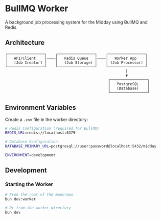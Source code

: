 # BullMQ Worker

A background job processing system for the Midday using BullMQ and Redis.

## Architecture

```
┌─────────────────┐    ┌─────────────────┐    ┌─────────────────┐
│   API/Client    │────│   Redis Queue   │────│   Worker App    │
│   (Job Creator) │    │   (Job Storage) │    │ (Job Processor) │
└─────────────────┘    └─────────────────┘    └─────────────────┘
                                                       │
                                                       ▼
                                               ┌─────────────────┐
                                               │   PostgreSQL    │
                                               │   (Database)    │
                                               └─────────────────┘
```

## Environment Variables

Create a `.env` file in the worker directory:

```bash
# Redis Configuration (required for BullMQ)
REDIS_URL=redis://localhost:6379

# Database Configuration
DATABASE_PRIMARY_URL=postgresql://user:password@localhost:5432/midday

ENVIRONMENT=development
```

## Development

### Starting the Worker

```bash
# From the root of the monorepo
bun dev:worker

# Or from the worker directory
bun dev
```
